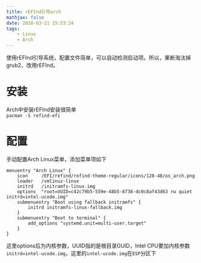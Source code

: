 ```yaml
---
title: rEFInd引导arch
mathjax: false
date: 2018-03-21 15:53:24
tags:
    - Linux
    - Arch
---
```


使用rEFInd引导系统，配置文件简单，可以自动检测启动项。所以，果断淘汰掉grub2，改用rEFInd。

#  安装

Arch中安装rEFInd安装很简单  
`pacman -S refind-efi`

# 配置  

手动配置Arch Linux菜单，添加菜单项如下  
```
menuentry "Arch Linux" {
    icon     /EFI/refind/refind-theme-regular/icons/128-48/os_arch.png
    loader   /vmlinuz-linux
    initrd   /initramfs-linux.img
    options  "root=UUID=c42c79b5-559e-48b5-8738-dc0c8af43d63 rw quiet initrd=intel-ucode.img"
    submenuentry "Boot using fallback initramfs" {
        initrd initramfs-linux-fallback.img
    }
    submenuentry "Boot to terminal" {
        add_options "systemd.unit=multi-user.target"
    }
}
```
这里options后为内核参数，UUID指的是根目录GUID，Intel CPU要加内核参数`initrd=intel-ucode.img`，这里的`intel-ucode.img`在`ESP`分区下

  
